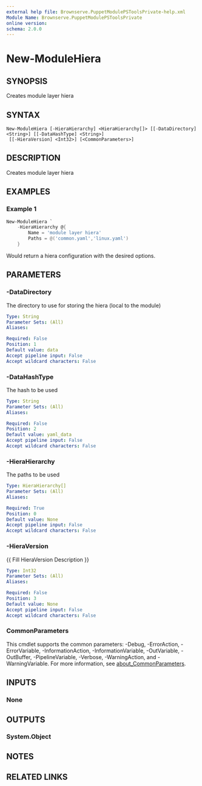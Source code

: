 ```yaml
---
external help file: Brownserve.PuppetModulePSToolsPrivate-help.xml
Module Name: Brownserve.PuppetModulePSToolsPrivate
online version:
schema: 2.0.0
---
```


# New-ModuleHiera

## SYNOPSIS
Creates module layer hiera

## SYNTAX

```
New-ModuleHiera [-HieraHierarchy] <HieraHierarchy[]> [[-DataDirectory] <String>] [[-DataHashType] <String>]
 [[-HieraVersion] <Int32>] [<CommonParameters>]
```

## DESCRIPTION
Creates module layer hiera

## EXAMPLES

### Example 1
```powershell
New-ModuleHiera `
    -HieraHierarchy @{
        Name = 'module layer hiera'
        Paths = @('common.yaml','linux.yaml')
    }
```

Would return a hiera configuration with the desired options.

## PARAMETERS

### -DataDirectory
The directory to use for storing the hiera (local to the module)

```yaml
Type: String
Parameter Sets: (All)
Aliases:

Required: False
Position: 1
Default value: data
Accept pipeline input: False
Accept wildcard characters: False
```

### -DataHashType
The hash to be used

```yaml
Type: String
Parameter Sets: (All)
Aliases:

Required: False
Position: 2
Default value: yaml_data
Accept pipeline input: False
Accept wildcard characters: False
```

### -HieraHierarchy
The paths to be used

```yaml
Type: HieraHierarchy[]
Parameter Sets: (All)
Aliases:

Required: True
Position: 0
Default value: None
Accept pipeline input: False
Accept wildcard characters: False
```

### -HieraVersion
{{ Fill HieraVersion Description }}

```yaml
Type: Int32
Parameter Sets: (All)
Aliases:

Required: False
Position: 3
Default value: None
Accept pipeline input: False
Accept wildcard characters: False
```

### CommonParameters
This cmdlet supports the common parameters: -Debug, -ErrorAction, -ErrorVariable, -InformationAction, -InformationVariable, -OutVariable, -OutBuffer, -PipelineVariable, -Verbose, -WarningAction, and -WarningVariable. For more information, see [about_CommonParameters](http://go.microsoft.com/fwlink/?LinkID=113216).

## INPUTS

### None
## OUTPUTS

### System.Object
## NOTES

## RELATED LINKS
